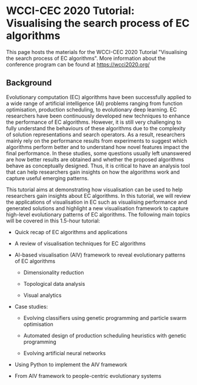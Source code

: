 # WCCI-CEC 2020 Tutorial: Visualising the search process of EC algorithms

This page hosts the materials for the WCCI-CEC 2020 Tutorial "Visualising the search process of EC algorithms". More information about the conference program can be found at https://wcci2020.org/

## Background

Evolutionary computation (EC) algorithms have been successfully applied to a wide range of artificial intelligence (AI) problems ranging from function optimisation, production scheduling, to evolutionary deep learning. EC researchers have been continuously developed new techniques to enhance the performance of EC algorithms. However, it is still very challenging to fully understand the behaviours of these algorithms due to the complexity of solution representations and search operators. As a result, researchers mainly rely on the performance results from experiments to suggest which algorithms perform better and to understand how novel features impact the final performance. In these studies, some questions usually left unanswered are how better results are obtained and whether the proposed algorithms behave as conceptually designed. Thus, it is critical to have an analysis tool that can help researchers gain insights on how the algorithms work and capture useful emerging patterns. 

This tutorial aims at demonstrating how visualisation can be used to help researchers gain insights about EC algorithms. In this tutorial, we will review the applications of visualisation in EC such as visualising performance and generated solutions and highlight a new visualisation framework to capture high-level evolutionary patterns of EC algorithms. The following main topics will be covered in this 1.5-hour tutorial: 

- Quick recap of EC algorithms and applications 

- A review of visualisation techniques for EC algorithms 

- AI-based visualisation (AIV) framework to reveal evolutionary patterns of EC algorithms 

  - Dimensionality reduction 

  - Topological data analysis 

  - Visual analytics 

- Case studies:  

  - Evolving classifiers using genetic programming and particle swarm optimisation 

  - Automated design of production scheduling heuristics with genetic programming 

  - Evolving artificial neural networks 

- Using Python to implement the AIV framework 

- From AIV framework to people-centric evolutionary systems 
